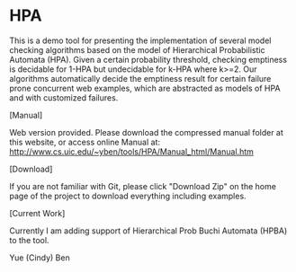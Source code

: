 # HPA
This is a demo tool for presenting the implementation of several model checking algorithms based on the model of Hierarchical Probabilistic Automata (HPA). Given a certain probability threshold, checking emptiness is decidable for 1-HPA but undecidable for k-HPA where k>=2. Our algorithms automatically decide the emptiness result for certain failure prone concurrent web examples, which are abstracted as models of HPA and with customized failures. 

[Manual]

Web version provided. Please download the compressed manual folder at this website, or access online Manual at:
http://www.cs.uic.edu/~yben/tools/HPA/Manual_html/Manual.htm

[Download]

If you are not familiar with Git, please click "Download Zip" on the home page of the project to download everything including examples.

[Current Work]

Currently I am adding support of Hierarchical Prob Buchi Automata (HPBA) to the tool.

Yue (Cindy) Ben

